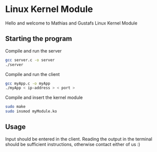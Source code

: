 # Linux Kernel Module

Hello and welcome to Mathias and Gustafs Linux Kernel Module

## Starting the program

Compile and run the server
```bash
gcc server.c -o server
./server
```
Compile and run the client
```bash
gcc myApp.c -o myApp
./myApp < ip-address > < port >
```
Compile and insert the kernel module

```bash
sudo make
sudo insmod myModule.ko
```

## Usage
Input should be entered in the client. Reading the output in the terminal should be sufficient instructions, otherwise contact either of us :)
